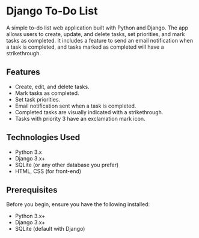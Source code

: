 # Django To-Do List

A simple to-do list web application built with Python and Django. The app allows users to create, update, and delete tasks, set priorities, and mark tasks as completed. It includes a feature to send an email notification when a task is completed, and tasks marked as completed will have a strikethrough.

## Features

- Create, edit, and delete tasks.
- Mark tasks as completed.
- Set task priorities.
- Email notification sent when a task is completed.
- Completed tasks are visually indicated with a strikethrough.
- Tasks with priority 3 have an exclamation mark icon.

## Technologies Used

- Python 3.x
- Django 3.x+
- SQLite (or any other database you prefer)
- HTML, CSS (for front-end)

## Prerequisites

Before you begin, ensure you have the following installed:

- Python 3.x+
- Django 3.x+
- SQLite (default with Django)
